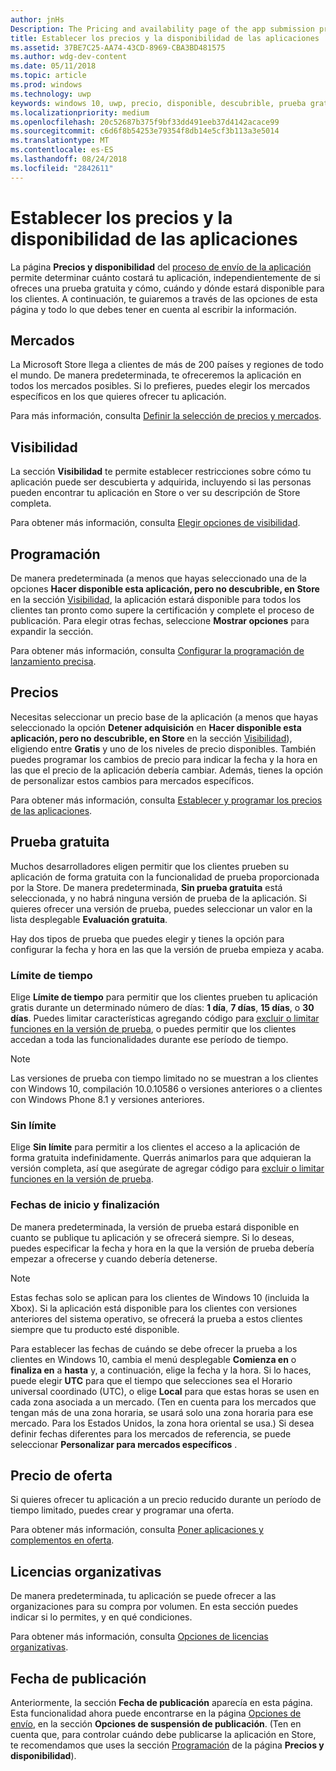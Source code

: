 ```yaml
---
author: jnHs
Description: The Pricing and availability page of the app submission process lets you determine how much your app will cost, whether you'll offer a free trial, and how, when, and where it will be available to customers.
title: Establecer los precios y la disponibilidad de las aplicaciones
ms.assetid: 37BE7C25-AA74-43CD-8969-CBA3BD481575
ms.author: wdg-dev-content
ms.date: 05/11/2018
ms.topic: article
ms.prod: windows
ms.technology: uwp
keywords: windows 10, uwp, precio, disponible, descubrible, prueba gratuita, pruebas, prueba, aplicaciones, fecha de lanzamiento
ms.localizationpriority: medium
ms.openlocfilehash: 20c52687b375f9bf33dd491eeb37d4142acace99
ms.sourcegitcommit: c6d6f8b54253e79354f8db14e5cf3b113a3e5014
ms.translationtype: MT
ms.contentlocale: es-ES
ms.lasthandoff: 08/24/2018
ms.locfileid: "2842611"
---
```

# <a name="set-app-pricing-and-availability"></a>Establecer los precios y la disponibilidad de las aplicaciones


La página **Precios y disponibilidad** del [proceso de envío de la aplicación](app-submissions.md) permite determinar cuánto costará tu aplicación, independientemente de si ofreces una prueba gratuita y cómo, cuándo y dónde estará disponible para los clientes. A continuación, te guiaremos a través de las opciones de esta página y todo lo que debes tener en cuenta al escribir la información.


## <a name="markets"></a>Mercados

La Microsoft Store llega a clientes de más de 200 países y regiones de todo el mundo. De manera predeterminada, te ofreceremos la aplicación en todos los mercados posibles. Si lo prefieres, puedes elegir los mercados específicos en los que quieres ofrecer tu aplicación. 

Para más información, consulta [Definir la selección de precios y mercados](define-pricing-and-market-selection.md).


## <a name="visibility"></a>Visibilidad

La sección **Visibilidad** te permite establecer restricciones sobre cómo tu aplicación puede ser descubierta y adquirida, incluyendo si las personas pueden encontrar tu aplicación en Store o ver su descripción de Store completa.

Para obtener más información, consulta [Elegir opciones de visibilidad](choose-visibility-options.md).


## <a name="schedule"></a>Programación

De manera predeterminada (a menos que hayas seleccionado una de la opciones **Hacer disponible esta aplicación, pero no descubrible, en Store** en la sección [Visibilidad](choose-visibility-options.md#discoverability), la aplicación estará disponible para todos los clientes tan pronto como supere la certificación y complete el proceso de publicación. Para elegir otras fechas, seleccione **Mostrar opciones** para expandir la sección. 

Para obtener más información, consulta [Configurar la programación de lanzamiento precisa](configure-precise-release-scheduling.md).


## <a name="pricing"></a>Precios

Necesitas seleccionar un precio base de la aplicación (a menos que hayas seleccionado la opción **Detener adquisición** en **Hacer disponible esta aplicación, pero no descubrible, en Store** en la sección [Visibilidad](choose-visibility-options.md#discoverability)), eligiendo entre **Gratis** y uno de los niveles de precio disponibles. También puedes programar los cambios de precio para indicar la fecha y la hora en las que el precio de la aplicación debería cambiar. Además, tienes la opción de personalizar estos cambios para mercados específicos. 

Para obtener más información, consulta [Establecer y programar los precios de las aplicaciones](set-and-schedule-app-pricing.md).


## <a name="free-trial"></a>Prueba gratuita

Muchos desarrolladores eligen permitir que los clientes prueben su aplicación de forma gratuita con la funcionalidad de prueba proporcionada por la Store. De manera predeterminada, **Sin prueba gratuita** está seleccionada, y no habrá ninguna versión de prueba de la aplicación. Si quieres ofrecer una versión de prueba, puedes seleccionar un valor en la lista desplegable **Evaluación gratuita**.

Hay dos tipos de prueba que puedes elegir y tienes la opción para configurar la fecha y hora en las que la versión de prueba empieza y acaba.

### <a name="time-limited"></a>Límite de tiempo

Elige **Límite de tiempo** para permitir que los clientes prueben tu aplicación gratis durante un determinado número de días: **1 día**, **7 días**, **15 días**, o **30 días**. Puedes limitar características agregando código para [excluir o limitar funciones en la versión de prueba](../monetize/in-app-purchases-and-trials.md), o puedes permitir que los clientes accedan a toda las funcionalidades durante ese período de tiempo. 
> [!NOTE]
> Las versiones de prueba con tiempo limitado no se muestran a los clientes con Windows 10, compilación 10.0.10586 o versiones anteriores o a clientes con Windows Phone 8.1 y versiones anteriores.

### <a name="unlimited"></a>Sin límite

Elige **Sin límite** para permitir a los clientes el acceso a la aplicación de forma gratuita indefinidamente. Querrás animarlos para que adquieran la versión completa, así que asegúrate de agregar código para [excluir o limitar funciones en la versión de prueba](../monetize/in-app-purchases-and-trials.md).

### <a name="start-and-end-dates"></a>Fechas de inicio y finalización

De manera predeterminada, la versión de prueba estará disponible en cuanto se publique tu aplicación y se ofrecerá siempre. Si lo deseas, puedes especificar la fecha y hora en la que la versión de prueba debería empezar a ofrecerse y cuando debería detenerse. 

>[!NOTE]
> Estas fechas solo se aplican para los clientes de Windows 10 (incluida la Xbox). Si la aplicación está disponible para los clientes con versiones anteriores del sistema operativo, se ofrecerá la prueba a estos clientes siempre que tu producto esté disponible. 

Para establecer las fechas de cuándo se debe ofrecer la prueba a los clientes en Windows 10, cambia el menú desplegable **Comienza en** o **finaliza en** a **hasta** y, a continuación, elige la fecha y la hora. Si lo haces, puede elegir **UTC** para que el tiempo que selecciones sea el Horario universal coordinado (UTC), o elige **Local** para que estas horas se usen en cada zona asociada a un mercado. (Ten en cuenta para los mercados que tengan más de una zona horaria, se usará solo una zona horaria para ese mercado. Para los Estados Unidos, la zona hora oriental se usa.) Si desea definir fechas diferentes para los mercados de referencia, se puede seleccionar **Personalizar para mercados específicos** .


## <a name="sale-pricing"></a>Precio de oferta

Si quieres ofrecer tu aplicación a un precio reducido durante un período de tiempo limitado, puedes crear y programar una oferta.

Para obtener más información, consulta [Poner aplicaciones y complementos en oferta](put-apps-and-add-ons-on-sale.md).


## <a name="organizational-licensing"></a>Licencias organizativas

De manera predeterminada, tu aplicación se puede ofrecer a las organizaciones para su compra por volumen. En esta sección puedes indicar si lo permites, y en qué condiciones.

Para obtener más información, consulta [Opciones de licencias organizativas](organizational-licensing.md).


## <a name="publish-date"></a>Fecha de publicación

Anteriormente, la sección **Fecha de publicación** aparecía en esta página. Esta funcionalidad ahora puede encontrarse en la página [Opciones de envío](manage-submission-options.md), en la sección **Opciones de suspensión de publicación**. (Ten en cuenta que, para controlar cuándo debe publicarse la aplicación en Store, te recomendamos que uses la sección [Programación](configure-precise-release-scheduling.md) de la página **Precios y disponibilidad**).


